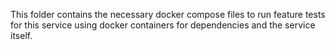 This folder contains the necessary docker compose files to run feature tests for this service using docker containers for dependencies and the service itself.